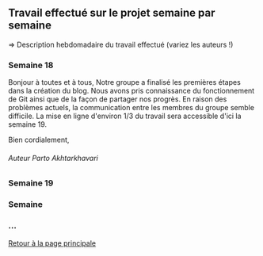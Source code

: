 ## Travail effectué sur le projet semaine par semaine

=> Description hebdomadaire du travail effectué (variez les auteurs !)

### Semaine 18

Bonjour à toutes et à tous,
Notre groupe a finalisé les premières étapes dans la création du blog.
Nous avons pris connaissance du fonctionnement de Git ainsi que de la façon de partager nos progrès.
En raison des problèmes actuels, la communication entre les membres du groupe semble difficile.
La mise en ligne d'environ 1/3 du travail sera accessible d'ici la semaine 19.

Bien cordialement,
###### Auteur Parto Akhtarkhavari

### Semaine 19
### Semaine 
### ...

<a href="index.html"> Retour à la page principale </a>
